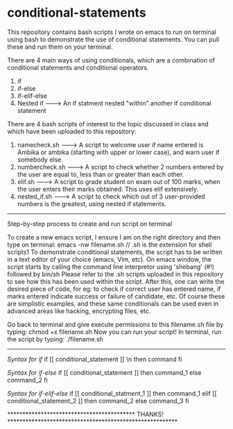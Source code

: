# conditional-statements

This repository contains bash scripts I wrote on emacs to run on terminal using bash to demonstrate the use of conditional statements. You can pull these and run them on your terminal.

There are 4 main ways of using conditionals, which are a combination of conditional statements and conditional operators.
1) if
2) if-else
3) if-elif-else
4) Nested if  ---> An if statment nested "within" another if conditional statement

There are 4 bash scripts of interest to the topic discussed in class and which have been uploaded to this repository:
1. namecheck.sh ---> A script to welcome user if name entered is Ambika or ambika (starting with upper or lower case), and warn user if somebody else.
2. numbercheck.sh ---> A script to check whether 2 numbers entered by the user are equal to, less than or greater than each other.
3. elif.sh ---> A script to grade student on exam out of 100 marks, when the user enters their marks obtained. This uses elif extensively.
4. nested_if.sh ---> A script to check which out of 3 user-provided numbers is the greatest, using nested if statements.

*********************************************************************************************************************************************
Step-by-step process to create and run script on terminal

To create a new emacs script, I ensure I am on the right directory and then type on terminal:
emacs -nw filename.sh       // .sh is the extension for shell scripts1
To demonstrate conditional statements, the script has to be written in a text editor of your choice (emacs, Vim, etc).
On emacs window, the script starts by calling the command line interpretor using 'shebang' (#!) followed by bin/sh
Please refer to the .sh scripts uploaded in this repository to see how this has been used within the script.
After this, one can write the desired piece of code, for eg: to check if correct user has entered name, if marks entered indicate success or failure of candidate, etc.
Of course these are simplistic examples, and these same conditionals can be used even in advanced areas like hacking, encrypting files, etc.

Go back to terminal and give execute permissions to this filename.sh file by typing:
chmod +x filename.sh
Now you can run your script!
In terminal, run the script by typing:
./filename.sh

*******************************************************************************************************************************************

*Syntax for if*
if [[ conditional_statement ]] \n
then
  command
fi

*Syntax for if-else*
if [[ conditional_statement ]]
then
  command_1
else
  command_2
fi

*Syntax for if-elif-else*
if [[ conditional_statment_1 ]]
then
  command_1
elif [[ conditional_statement_2 ]]
then
  command_2
else
   command_3
fi

****************************************** THANKS! ********************************************************
